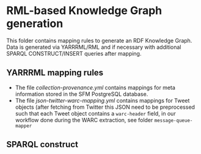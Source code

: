 # RML-based Knowledge Graph generation

This folder contains mapping rules to generate an RDF Knowledge Graph.
Data is generated via YARRRML/RML and if necessary with additional SPARQL CONSTRUCT/INSERT queries after mapping.

## YARRRML mapping rules

* The file *collection-provenance.yml* contains mappings for meta information stored in the SFM PostgreSQL database.
* The file *json-twitter-warc-mapping.yml* contains mappings for Tweet objects (after fetching from Twitter this JSON need to be preprocessed such that each Tweet object contains a `warc-header` field, in our workflow done during the WARC extraction, see folder `message-queue-mapper`

## SPARQL construct


